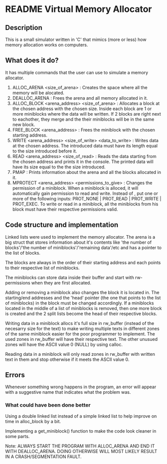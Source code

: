 # README Virtual Memory Allocator

## Description
This is a small simulator written in 'C' that mimics (more or less) how memory allocation works on computers.


## What does it do?
It has multiple commands that the user can use to simulate a memory allocator.

1.	ALLOC_ARENA <size_of_arena> : Creates the space where all the memory will be alocated.
2.	DEALLOC_ARENA : Frees the arena and all memory allocated in it.
3.	ALLOC_BLOCK <arena_address> <size_of_arena> : Allocates a block at the chosen address with the chosen size. Inside each block are 1 or more miniblocks where the data will be written. If 2 blocks are right next to eachother, they merge and the their miniblocks will be in the same new block.
4.	FREE_BLOCK <arena_address> : Frees the miniblock with the chosen starting address.
6.	WRITE <arena_address> <size_of_write> <data_to_write> : Writes data at the chosen address. The introduced data must have its length equal to the size introduced before it.
5.	READ <arena_address> <size_of_read> : Reads the data starting from the chosen address and prints it in the console. The printed data will have its size equal to the the size introduced.
7.	PMAP : Prints information about the arena and all the blocks allocated in it.
8.	MPROTECT <arena_address> <permissions_to_give> : Changes the permission of a miniblock. When a miniblock is alloced, it will automatically gain permission to read and write. Instead of <permissions>, put one or more of the following inputs: PROT_NONE | PROT_READ | PROT_WRITE | PROT_EXEC. To write or read in a miniblock, all the miniblocks from his block must have their respective permissions valid.

## Code structure and implementation
Linked lists were used to implement the memory allocator. The arena is a big struct that stores information about it's contents like 'the number of blocks'/'the number of miniblocks'/'remaining data'/etc and has a pointer to the list of blocks.

The blocks are always in the order of their starting address and each points to their respective list of miniblocks.

The miniblocks can store data inside their buffer and start with rw- permissions when they are first allocated.

Adding or removing a miniblock also changes the block it is located in. The starting/end addresses and the 'head' pointer (the one that points to the list of miniblocks) in the block must be changed accordingly. If a miniblocks located in the middle of a list of miniblocks is removed, then one more block is created and the 2 split lists become the head of their respective blocks.

Writing data in a miniblock allocs it's full size in rw_buffer (instead of the necesarry size for the text) to make writing multiple texts in different zones of the same miniblock easier for the poor programmer to implement. The used zones in rw_buffer will have their respective text. The other unusued zones will have the ASCII value 0 (NULL) by using calloc.

Reading data in a miniblock will only read zones in rw_buffer with written text in them and stop otherwise if it meets the ASCII value 0.

## Errors
Whenever something wrong happens in the program, an error will appear with a suggestive name that indicates what the problem was.

### What could have been done better
Using a double linked list instead of a simple linked list to help improve on time in alloc_block by a bit.

Implementing a get_miniblock() function to make the code look cleaner in some parts.



Note: ALWAYS START THE PROGRAM WITH ALLOC_ARENA AND END IT WITH DEALLOC_ARENA. DOING OTHERWISE WILL MOST LIKELY RESULT IN A CRASH/SEGMENTATION FAULT.
